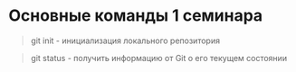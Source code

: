# Основные команды 1 семинара

> git init - инициализация локального репозитория

> git status - получить информацию от Git о его текущем состоянии